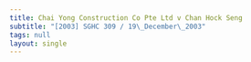 ```yaml
---
title: Chai Yong Construction Co Pte Ltd v Chan Hock Seng
subtitle: "[2003] SGHC 309 / 19\_December\_2003"
tags: null
layout: single
---
```


